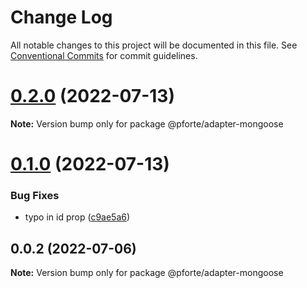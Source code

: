 # Change Log

All notable changes to this project will be documented in this file.
See [Conventional Commits](https://conventionalcommits.org) for commit guidelines.

# [0.2.0](https://github.com/pixelass/pforte/compare/v0.1.0...v0.2.0) (2022-07-13)

**Note:** Version bump only for package @pforte/adapter-mongoose

# [0.1.0](https://github.com/pixelass/pforte/compare/v0.0.2...v0.1.0) (2022-07-13)

### Bug Fixes

- typo in id prop ([c9ae5a6](https://github.com/pixelass/pforte/commit/c9ae5a687455d3962af828861d6d3ef2b358ad9c))

## 0.0.2 (2022-07-06)

**Note:** Version bump only for package @pforte/adapter-mongoose
